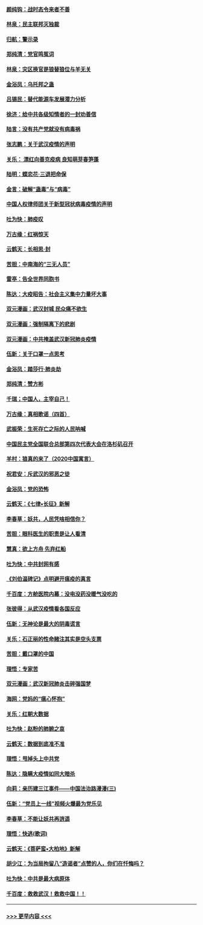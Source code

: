 #### [颜纯钩：战时态令来者不善](../pages/nsc993/n11872011.md?t=02161411) 
#### [林泉：民主联邦灭独裁](../pages/nsc993/n11870998.md?t=02161411) 
#### [归航：警示录](../pages/nsc993/n11870963.md?t=02161411) 
#### [郑纯清：党官鸣冤词](../pages/nsc993/n11870938.md?t=02161411) 
#### [林泉：灾区换官是狼替狼位与羊无关](../pages/nsc993/n11870896.md?t=02161411) 
#### [金浴凤：乌托邦之蛊](../pages/nsc993/n11870879.md?t=02161411) 
#### [吕锡民：替代能源车发展潜力分析](../pages/nsc993/n11870656.md?t=02161411) 
#### [徐济：给中共各级知情者的一封劝善信](../pages/nsc993/n11868561.md?t=02161411) 
#### [陆言：没有共产党就没有病毒祸](../pages/nsc993/n11868232.md?t=02161411) 
#### [张志鹏：关于武汉疫情的声明](../pages/nsc993/n11867182.md?t=02161411) 
#### [关乐： 漂红向善克疫病 良知萌芽春笋蓬](../pages/nsc993/n11865710.md?t=02161411) 
#### [陆明：蝶恋花‧三退把命保](../pages/nsc993/n11865673.md?t=02161411) 
#### [金言：破解“蛊毒”与“病毒”](../pages/nsc993/n11864103.md?t=02161411) 
#### [中国人权律师团关于新型冠状病毒疫情的声明](../pages/nsc993/n11864249.md?t=02161411) 
#### [吐为快：肺疫叹](../pages/nsc993/n11864027.md?t=02161411) 
#### [万古缘：红祸惊天](../pages/nsc993/n11864079.md?t=02161411) 
#### [云鹤天：长相思‧封](../pages/nsc993/n11864006.md?t=02161411) 
#### [苦胆：中南海的“三无人员”](../pages/nsc993/n11862997.md?t=02161411) 
#### [雷亭：告全世界同胞书](../pages/nsc993/n11862572.md?t=02161411) 
#### [陈达：大疫昭告：社会主义集中力量坏大事](../pages/nsc993/n11859419.md?t=02161411) 
#### [双元漫画：武汉封城 民众痛不欲生](../pages/nsc993/n11859287.md?t=02161411) 
#### [双元漫画：强制隔离下的悲剧](../pages/nsc993/n11859244.md?t=02161411) 
#### [双元漫画：中共掩盖武汉新冠肺炎疫情](../pages/nsc993/n11858249.md?t=02161411) 
#### [伍新：关于口罩一点思考](../pages/nsc993/n11859195.md?t=02161411) 
#### [金浴凤：踏莎行‧肺炎劫](../pages/nsc993/n11858227.md?t=02161411) 
#### [郑纯清：赞方彬](../pages/nsc993/n11856803.md?t=02161411) 
#### [千瑞；中国人，主宰自己！](../pages/nsc993/n11856793.md?t=02161411) 
#### [万古缘：真相歌谣（四首）](../pages/nsc993/n11856263.md?t=02161411) 
#### [武振荣：生死存亡之际的人民呐喊](../pages/nsc993/n11856256.md?t=02161411) 
#### [中国民主党全国联合总部第四次代表大会在洛杉矶召开](../pages/nsc993/n11856344.md?t=02161411) 
#### [羊村：狼真的来了（2020中国寓言）](../pages/nsc993/n11856229.md?t=02161411) 
#### [祝君安：斥武汉的邪恶之徒](../pages/nsc993/n11855861.md?t=02161411) 
#### [金浴凤：党的恐怖](../pages/nsc993/n11855849.md?t=02161411) 
#### [云鹤天：《七律▪长征》新解](../pages/nsc993/n11855479.md?t=02161411) 
#### [李春草：妖共，人民凭啥相信你？](../pages/nsc993/n11855196.md?t=02161411) 
#### [苦胆：眼科医生的职责是让人看清](../pages/nsc993/n11853840.md?t=02161411) 
#### [慧真：欲上方舟 先弃红船](../pages/nsc993/n11853483.md?t=02161411) 
#### [吐为快：中共封网有感](../pages/nsc993/n11852575.md?t=02161411) 
#### [《刘伯温碑记》点明避开瘟疫的真言](../pages/nsc993/n11852128.md?t=02161411) 
#### [千百度：方舱医院内幕：没电没药没暖气没吃的](../pages/nsc993/n11850211.md?t=02161411) 
#### [张彼得：从武汉疫情看各国反应](../pages/nsc993/n11850102.md?t=02161411) 
#### [伍新：无神论是最大的阴毒谎言](../pages/nsc993/n11846129.md?t=02161411) 
#### [关乐：石正丽的性命赌注其实是空头支票](../pages/nsc993/n11846109.md?t=02161411) 
#### [苦胆：戴口罩的中国](../pages/nsc993/n11845576.md?t=02161411) 
#### [理悟：专家苦](../pages/nsc993/n11845564.md?t=02161411) 
#### [双元漫画：武汉新冠肺炎击碎强国梦](../pages/nsc993/n11843320.md?t=02161411) 
#### [海网：党妈的“瘟心怀抱”](../pages/nsc993/n11840740.md?t=02161411) 
#### [关乐：红朝大数据](../pages/nsc993/n11840675.md?t=02161411) 
#### [吐为快：赵粉的肺腑之哀](../pages/nsc993/n11840618.md?t=02161411) 
#### [云鹤天：数据到底准不准](../pages/nsc993/n11840325.md?t=02161411) 
#### [理悟：甩掉头上中共党](../pages/nsc993/n11838826.md?t=02161411) 
#### [陈达：隐瞒大疫情如同大暗杀](../pages/nsc993/n11838771.md?t=02161411) 
#### [向莉：亲历建三江事件——中国法治路漫漫(三)](../pages/nsc993/n11831825.md?t=02161411) 
#### [伍新：“党员上一线”视频火爆最为党乐见](../pages/nsc993/n11838200.md?t=02161411) 
#### [李春草：不能让妖共再逍遥](../pages/nsc993/n11838102.md?t=02161411) 
#### [理悟：快逃(歌词)](../pages/nsc993/n11838083.md?t=02161411) 
#### [云鹤天：《菩萨蛮▪大柏地》新解](../pages/nsc993/n11838059.md?t=02161411) 
#### [胡少江：为当局拘留八“造谣者”点赞的人，你们在忏悔吗？](../pages/nsc993/n11836801.md?t=02161411) 
#### [吐为快：中共是最大病原体](../pages/nsc993/n11836748.md?t=02161411) 
#### [千百度：救救武汉！救救中国！！](../pages/nsc993/n11836145.md?t=02161411) 

----
#### [ >>> 更早内容 <<< ](../indexes/nsc993-earlier.md)
